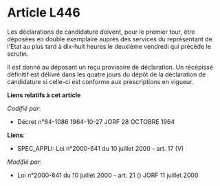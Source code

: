 # Article L446

Les déclarations de candidature doivent, pour le premier tour, être déposées en double exemplaire auprès des services du
représentant de l'Etat au plus tard à dix-huit heures le deuxième vendredi qui précède le scrutin.

Il est donné au déposant un reçu provisoire de déclaration. Un récépissé définitif est délivré dans les quatre jours du dépôt
de la déclaration de candidature si celle-ci est conforme aux prescriptions en vigueur.

**Liens relatifs à cet article**

_Codifié par_:

  - Décret n°64-1086 1964-10-27 JORF 28 OCTOBRE 1964

**Liens**:

  - SPEC_APPLI: Loi n°2000-641 du 10 juillet 2000 - art. 17 (V)

_Modifié par_:

  - Loi n°2000-641 du 10 juillet 2000 - art. 21 () JORF 11 juillet 2000
